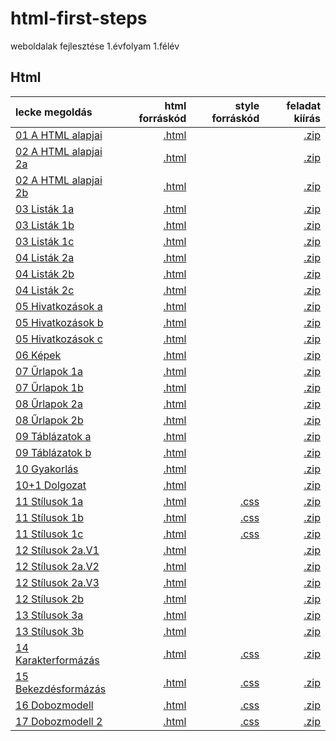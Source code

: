 # html-first-steps
weboldalak fejlesztése 1.évfolyam 1.félév

## Html

| lecke megoldás | html forráskód | style forráskód | feladat kiírás |
| :------------- | -------------: | --------------: | -------------: |
| [01 A HTML alapjai](01%20A%20HTML%20alapjai/feher.html) | [.html](https://github.com/b6sics/html-first-steps/tree/master/01%20A%20HTML%20alapjai/feher.html) | | [.zip](00%20Feladatok/01%20A%20HTML%20alapjai.zip) |
| [02 A HTML alapjai 2a](02%20A%20HTML%20alapjai%202/sirok.html) | [.html](https://github.com/b6sics/html-first-steps/blob/master/02%20A%20HTML%20alapjai%202/sirok.html) | | [.zip](00%20Feladatok/02%20A%20HTML%20alapjai%202.zip) |
| [02 A HTML alapjai 2b](02%20A%20HTML%20alapjai%202/tenger.html) | [.html](https://github.com/b6sics/html-first-steps/blob/master/02%20A%20HTML%20alapjai%202/tenger.html) | | [.zip](00%20Feladatok/02%20A%20HTML%20alapjai%202.zip) |
| [03 Listák 1a](03%20List%C3%A1k/erzekek.html) | [.html](https://github.com/b6sics/html-first-steps/blob/master/03%20List%C3%A1k/erzekek.html) | | [.zip](00%20Feladatok/03%20Listák.zip) |
| [03 Listák 1b](03%20List%C3%A1k/gombak.html) | [.html](https://github.com/b6sics/html-first-steps/blob/master/03%20List%C3%A1k/gombak.html) | | [.zip](00%20Feladatok/03%20Listák.zip) |
| [03 Listák 1c](03%20List%C3%A1k/thorpe.html) | [.html](https://github.com/b6sics/html-first-steps/blob/master/03%20List%C3%A1k/thorpe.html) | | [.zip](00%20Feladatok/03%20Listák.zip) |
| [04 Listák 2a](04%20List%C3%A1k%202/fuszerek.html) | [.html](https://github.com/b6sics/html-first-steps/blob/master/04%20List%C3%A1k%202/fuszerek.html) | | [.zip](00%20Feladatok/04%20Listák.zip) |
| [04 Listák 2b](04%20List%C3%A1k%202/italok.html) | [.html](https://github.com/b6sics/html-first-steps/blob/master/04%20List%C3%A1k%202/italok.html) | | [.zip](00%20Feladatok/04%20Listák.zip) |
| [04 Listák 2c](04%20List%C3%A1k%202/kave.html) | [.html](https://github.com/b6sics/html-first-steps/blob/master/04%20List%C3%A1k%202/kave.html) | | [.zip](00%20Feladatok/04%20Listák.zip) |
| [05 Hivatkozások a](05%20Hivatkoz%C3%A1sok/erzekek.html) | [.html](https://github.com/b6sics/html-first-steps/blob/master/05%20Hivatkoz%C3%A1sok/erzekek.html) | | [.zip](00%20Feladatok/05%20Hivatkozások.zip) |
| [05 Hivatkozások b](05%20Hivatkoz%C3%A1sok/kedvenc.html) | [.html](https://github.com/b6sics/html-first-steps/blob/master/05%20Hivatkoz%C3%A1sok/kedvenc.html) | | [.zip](00%20Feladatok/05%20Hivatkozások.zip) |
| [05 Hivatkozások c](05%20Hivatkoz%C3%A1sok/latas.html) | [.html](https://github.com/b6sics/html-first-steps/blob/master/05%20Hivatkoz%C3%A1sok/latas.html) | | [.zip](00%20Feladatok/05%20Hivatkozások.zip) |
| [06 Képek](06%20K%C3%A9pek/ausztria.html) | [.html](https://github.com/b6sics/html-first-steps/blob/master/06%20K%C3%A9pek/ausztria.html) | | [.zip](00%20Feladatok/06%20K%C3%A9pek.zip) |
| [07 Űrlapok 1a](07%20%C5%B0rlapok/adatok.html) | [.html](https://github.com/b6sics/html-first-steps/blob/master/07%20%C5%B0rlapok/adatok.html) | | [.zip](00%20Feladatok/07%20%C5%B0rlapok.zip) |
| [07 Űrlapok 1b](07%20%C5%B0rlapok/user.html) | [.html](https://github.com/b6sics/html-first-steps/blob/master/07%20%C5%B0rlapok/user.html) | | [.zip](00%20Feladatok/07%20%C5%B0rlapok.zip) |
| [08 Űrlapok 2a](08%20%C5%B0rlapok%202/fodrasz.html) | [.html](https://github.com/b6sics/html-first-steps/blob/master/08%20%C5%B0rlapok%202/fodrasz.html) | | [.zip](00%20Feladatok/08%20%C5%B0rlapok.zip) |
| [08 Űrlapok 2b](08%20%C5%B0rlapok%202/pizza.html) | [.html](https://github.com/b6sics/html-first-steps/blob/master/08%20%C5%B0rlapok%202/pizza.html) | | [.zip](00%20Feladatok/08%20%C5%B0rlapok.zip) |
| [09 Táblázatok a](09%20T%C3%A1bl%C3%A1zatok/elettartam.html) | [.html](https://github.com/b6sics/html-first-steps/blob/master/09%20T%C3%A1bl%C3%A1zatok/elettartam.html) | | [.zip](00%20Feladatok/09%20T%C3%A1bl%C3%A1zatok.zip) |
| [09 Táblázatok b](09%20T%C3%A1bl%C3%A1zatok/orarend.html) | [.html](https://github.com/b6sics/html-first-steps/blob/master/09%20T%C3%A1bl%C3%A1zatok/orarend.html) | | [.zip](00%20Feladatok/09%20T%C3%A1bl%C3%A1zatok.zip) |
| [10 Gyakorlás](10%20Gyakorl%C3%A1s/index.html) | [.html](https://github.com/b6sics/html-first-steps/blob/master/10%20Gyakorl%C3%A1s/index.html) | | [.zip](00%20Feladatok/10%20Gyakorl%C3%A1s.zip) |
| [10+1 Dolgozat](10%2B1%20Dolgozat/index.html) | [.html](https://github.com/b6sics/html-first-steps/blob/master/10%2B1%20Dolgozat/index.html) | | [.zip](00%20Feladatok/10%2B1%20Dolgozat.zip) |
| [11 Stílusok 1a](11%20St%C3%ADlusok/pl1.html) | [.html](https://github.com/b6sics/html-first-steps/blob/master/11%20St%C3%ADlusok/pl1.html) | [.css](https://github.com/b6sics/html-first-steps/blob/master/11%20St%C3%ADlusok/proba.css) | [.zip](00%20Feladatok/11%20St%C3%ADlusok%201.zip) |
| [11 Stílusok 1b](11%20St%C3%ADlusok/pl2.html) | [.html](https://github.com/b6sics/html-first-steps/blob/master/11%20St%C3%ADlusok/pl2.html) | [.css](https://github.com/b6sics/html-first-steps/blob/master/11%20St%C3%ADlusok/proba.css) | [.zip](00%20Feladatok/11%20St%C3%ADlusok%201.zip) |
| [11 Stílusok 1c](11%20St%C3%ADlusok/pl3.html) | [.html](https://github.com/b6sics/html-first-steps/blob/master/11%20St%C3%ADlusok/pl3.html) | [.css](https://github.com/b6sics/html-first-steps/blob/master/11%20St%C3%ADlusok/proba.css) | [.zip](00%20Feladatok/11%20St%C3%ADlusok%201.zip) |
| [12 Stílusok 2a.V1](12%20St%C3%ADlusok%202/kek1.html) | [.html](https://github.com/b6sics/html-first-steps/blob/master/12%20St%C3%ADlusok%202/kek1.html) | | [.zip](00%20Feladatok/12%20St%C3%ADlusok%202.zip) |
| [12 Stílusok 2a.V2](12%20St%C3%ADlusok%202/kek2.html) | [.html](https://github.com/b6sics/html-first-steps/blob/master/12%20St%C3%ADlusok%202/kek2.html) | | [.zip](00%20Feladatok/12%20St%C3%ADlusok%202.zip) |
| [12 Stílusok 2a.V3](12%20St%C3%ADlusok%202/kek3.html) | [.html](https://github.com/b6sics/html-first-steps/blob/master/12%20St%C3%ADlusok%202/kek3.html) | | [.zip](00%20Feladatok/12%20St%C3%ADlusok%202.zip) |
| [12 Stílusok 2b](12%20St%C3%ADlusok%202/szavanna.html) | [.html](https://github.com/b6sics/html-first-steps/blob/master/12%20St%C3%ADlusok%202/szavanna.html) | | [.zip](00%20Feladatok/12%20St%C3%ADlusok%202.zip) |
| [13 Stílusok 3a](13%20St%C3%ADlusok%203/szavannaB.html) | [.html](https://github.com/b6sics/html-first-steps/blob/master/13%20St%C3%ADlusok%203/szavannaB.html) | | [.zip](00%20Feladatok/13%20St%C3%ADlusok%203.zip) |
| [13 Stílusok 3b](13%20St%C3%ADlusok%203/tenger.html) | [.html](https://github.com/b6sics/html-first-steps/blob/master/13%20St%C3%ADlusok%203/tenger.html) | | [.zip](00%20Feladatok/13%20St%C3%ADlusok%203.zip) |
| [14 Karakterformázás](14%20Karakterform%C3%A1z%C3%A1s/hangyak.html) | [.html](https://github.com/b6sics/html-first-steps/blob/master/14%20Karakterform%C3%A1z%C3%A1s/hangyak.html) | [.css](https://github.com/b6sics/html-first-steps/blob/master/14%20Karakterform%C3%A1z%C3%A1s/stilus.css) | [.zip](00%20Feladatok/14%20Karakterform%C3%A1z%C3%A1s.zip) |
| [15 Bekezdésformázás](15%20Bekezd%C3%A9sform%C3%A1z%C3%A1s/hangyak.html) | [.html](https://github.com/b6sics/html-first-steps/blob/master/15%20Bekezd%C3%A9sform%C3%A1z%C3%A1s/hangyak.html) | [.css](https://github.com/b6sics/html-first-steps/blob/master/15%20Bekezd%C3%A9sform%C3%A1z%C3%A1s/stilus.css) | [.zip](00%20Feladatok/15%20Bekezd%C3%A9sform%C3%A1z%C3%A1s.zip) |
| [16 Dobozmodell](16%20Dobozmodell/tanacsok.html) | [.html](https://github.com/b6sics/html-first-steps/blob/master/16%20Dobozmodell/tanacsok.html) | [.css](https://github.com/b6sics/html-first-steps/blob/master/16%20Dobozmodell/stilus.css) | [.zip](00%20Feladatok/16%20Dobozmodell%201.zip) |
| [17 Dobozmodell 2](17%20Dobozmodell%202/tanacsok.html) | [.html](https://github.com/b6sics/html-first-steps/blob/master/17%20Dobozmodell%202/tanacsok.html) | [.css](https://github.com/b6sics/html-first-steps/blob/master/17%20Dobozmodell%202/stilus.css) | [.zip](00%20Feladatok/17%20Dobozmodell%202.zip) |

